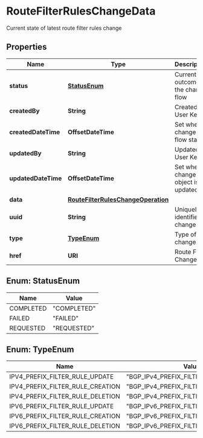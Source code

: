 

# RouteFilterRulesChangeData

Current state of latest route filter rules change

## Properties

| Name | Type | Description | Notes |
|------------ | ------------- | ------------- | -------------|
|**status** | [**StatusEnum**](#StatusEnum) | Current outcome of the change flow |  [optional] |
|**createdBy** | **String** | Created by User Key |  [optional] |
|**createdDateTime** | **OffsetDateTime** | Set when change flow starts |  [optional] |
|**updatedBy** | **String** | Updated by User Key |  [optional] |
|**updatedDateTime** | **OffsetDateTime** | Set when change object is updated |  [optional] |
|**data** | [**RouteFilterRulesChangeOperation**](RouteFilterRulesChangeOperation.md) |  |  [optional] |
|**uuid** | **String** | Uniquely identifies a change |  |
|**type** | [**TypeEnum**](#TypeEnum) | Type of change |  |
|**href** | **URI** | Route Filter Change URI |  [optional] |



## Enum: StatusEnum

| Name | Value |
|---- | -----|
| COMPLETED | &quot;COMPLETED&quot; |
| FAILED | &quot;FAILED&quot; |
| REQUESTED | &quot;REQUESTED&quot; |



## Enum: TypeEnum

| Name | Value |
|---- | -----|
| IPV4_PREFIX_FILTER_RULE_UPDATE | &quot;BGP_IPv4_PREFIX_FILTER_RULE_UPDATE&quot; |
| IPV4_PREFIX_FILTER_RULE_CREATION | &quot;BGP_IPv4_PREFIX_FILTER_RULE_CREATION&quot; |
| IPV4_PREFIX_FILTER_RULE_DELETION | &quot;BGP_IPv4_PREFIX_FILTER_RULE_DELETION&quot; |
| IPV6_PREFIX_FILTER_RULE_UPDATE | &quot;BGP_IPv6_PREFIX_FILTER_RULE_UPDATE&quot; |
| IPV6_PREFIX_FILTER_RULE_CREATION | &quot;BGP_IPv6_PREFIX_FILTER_RULE_CREATION&quot; |
| IPV6_PREFIX_FILTER_RULE_DELETION | &quot;BGP_IPv6_PREFIX_FILTER_RULE_DELETION&quot; |



